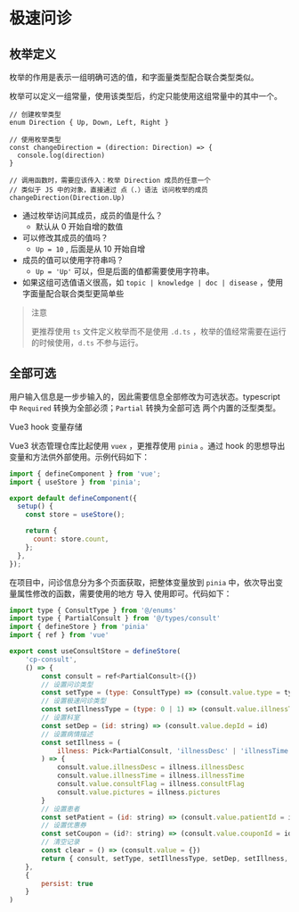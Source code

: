 # 极速问诊

## 枚举定义

枚举的作用是表示一组明确可选的值，和字面量类型配合联合类型类似。

枚举可以定义一组常量，使用该类型后，约定只能使用这组常量中的其中一个。

```tsx
// 创建枚举类型
enum Direction { Up, Down, Left, Right }

// 使用枚举类型
const changeDirection = (direction: Direction) => {
  console.log(direction)
}

// 调用函数时，需要应该传入：枚举 Direction 成员的任意一个
// 类似于 JS 中的对象，直接通过 点（.）语法 访问枚举的成员
changeDirection(Direction.Up)
```

- 通过枚举访问其成员，成员的值是什么？
  - 默认从 0 开始自增的数值
- 可以修改其成员的值吗？
  - `Up = 10` , 后面是从 10 开始自增
- 成员的值可以使用字符串吗？
  - `Up = 'Up'` 可以，但是后面的值都需要使用字符串。
- 如果这组可选值语义很高，如 `topic | knowledge | doc | disease` ，使用字面量配合联合类型更简单些

> 注意
>
> 更推荐使用 `ts` 文件定义枚举而不是使用 `.d.ts` ，枚举的值经常需要在运行的时候使用，`d.ts` 不参与运行。

## 全部可选

用户输入信息是一步步输入的，因此需要信息全部修改为可选状态。typescript 中 `Required` 转换为全部必须；`Partial` 转换为全部可选  两个内置的泛型类型。

Vue3 hook 变量存储

Vue3 状态管理仓库比起使用 `vuex` ，更推荐使用 `pinia` 。通过 hook 的思想导出变量和方法供外部使用。示例代码如下：

```js
import { defineComponent } from 'vue';
import { useStore } from 'pinia';

export default defineComponent({
  setup() {
    const store = useStore();

    return {
      count: store.count,
    };
  },
});
```

在项目中，问诊信息分为多个页面获取，把整体变量放到 `pinia` 中，依次导出变量属性修改的函数，需要使用的地方 导入 使用即可。代码如下：

```js
import type { ConsultType } from '@/enums'
import type { PartialConsult } from '@/types/consult'
import { defineStore } from 'pinia'
import { ref } from 'vue'

export const useConsultStore = defineStore(
    'cp-consult',
    () => {
        const consult = ref<PartialConsult>({})
        // 设置问诊类型
        const setType = (type: ConsultType) => (consult.value.type = type)
        // 设置极速问诊类型
        const setIllnessType = (type: 0 | 1) => (consult.value.illnessType = type)
        // 设置科室
        const setDep = (id: string) => (consult.value.depId = id)
        // 设置病情描述
        const setIllness = (
            illness: Pick<PartialConsult, 'illnessDesc' | 'illnessTime' | 'consultFlag' | 'pictures'>
        ) => {
            consult.value.illnessDesc = illness.illnessDesc
            consult.value.illnessTime = illness.illnessTime
            consult.value.consultFlag = illness.consultFlag
            consult.value.pictures = illness.pictures
        }
        // 设置患者
        const setPatient = (id: string) => (consult.value.patientId = id)
        // 设置优惠券
        const setCoupon = (id?: string) => (consult.value.couponId = id)
        // 清空记录
        const clear = () => (consult.value = {})
        return { consult, setType, setIllnessType, setDep, setIllness, setPatient, setCoupon, clear }
    },
    {
        persist: true
    }
)
```















